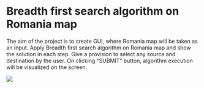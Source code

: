 # Breadth first search algorithm on Romania map

The aim of the project is to create GUI, where Romania map will be taken as an
input. Apply Breadth first search algorithm on Romania map and show the
solution in each step. Give a provision to select any source and destination by
the user. On clicking “SUBMIT” button, algorithm execution will be visualized
on the screen.

![](demo.gif)
